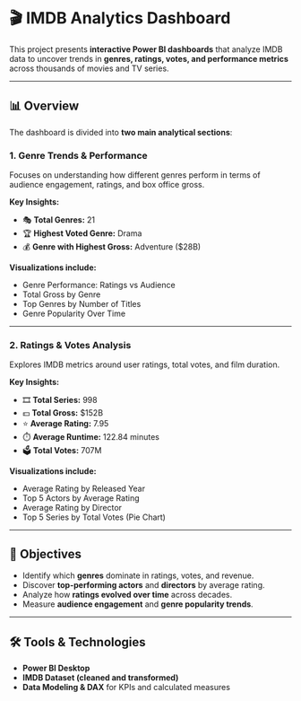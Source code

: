 # 🎬 IMDB Analytics Dashboard

This project presents **interactive Power BI dashboards** that analyze IMDB data to uncover trends in **genres, ratings, votes, and performance metrics** across thousands of movies and TV series.

---

## 📊 Overview

The dashboard is divided into **two main analytical sections**:

### 1. Genre Trends & Performance
Focuses on understanding how different genres perform in terms of audience engagement, ratings, and box office gross.

**Key Insights:**
- 🎭 **Total Genres:** 21  
- 🏆 **Highest Voted Genre:** Drama  
- 💰 **Genre with Highest Gross:** Adventure ($28B)

**Visualizations include:**
- Genre Performance: Ratings vs Audience  
- Total Gross by Genre  
- Top Genres by Number of Titles  
- Genre Popularity Over Time  

---

### 2. Ratings & Votes Analysis
Explores IMDB metrics around user ratings, total votes, and film duration.

**Key Insights:**
- 🎞️ **Total Series:** 998  
- 💵 **Total Gross:** $152B  
- ⭐ **Average Rating:** 7.95  
- ⏱️ **Average Runtime:** 122.84 minutes  
- 🗳️ **Total Votes:** 707M  

**Visualizations include:**
- Average Rating by Released Year  
- Top 5 Actors by Average Rating  
- Average Rating by Director  
- Top 5 Series by Total Votes (Pie Chart)  

---

## 🧠 Objectives
- Identify which **genres** dominate in ratings, votes, and revenue.  
- Discover **top-performing actors** and **directors** by average rating.  
- Analyze how **ratings evolved over time** across decades.  
- Measure **audience engagement** and **genre popularity trends**.  

---

## 🛠️ Tools & Technologies
- **Power BI Desktop**  
- **IMDB Dataset (cleaned and transformed)**  
- **Data Modeling & DAX** for KPIs and calculated measures  

